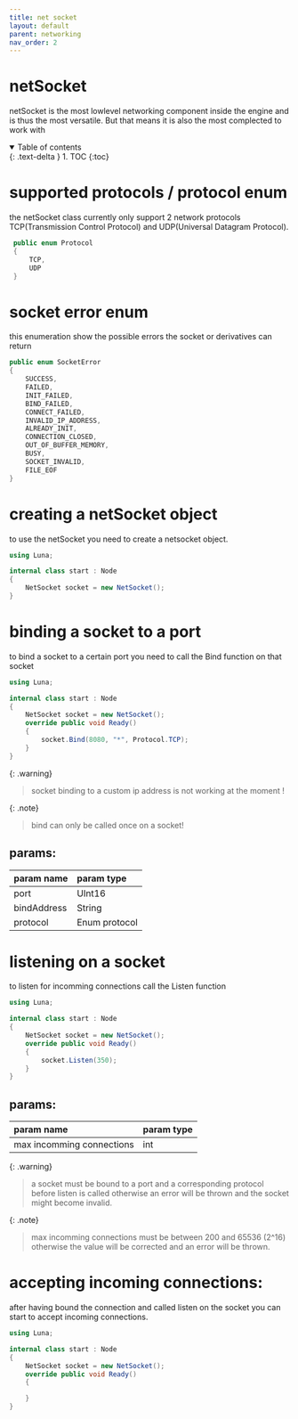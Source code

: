 ```yaml
--- 
title: net socket
layout: default
parent: networking
nav_order: 2
---
```


# netSocket

netSocket is the most lowlevel networking component inside the engine and is thus the most versatile.
But that means it is also the most complected to work with

<details open markdown="block">
  <summary>
    Table of contents
  </summary>
  {: .text-delta }
1. TOC
{:toc}
</details>

# supported protocols / protocol enum
the netSocket class currently only support 2 network protocols TCP(Transmission Control Protocol) and UDP(Universal Datagram Protocol).

```cs
 public enum Protocol
 {
     TCP,
     UDP
 }

```

# socket error enum
this enumeration show the possible errors the socket or derivatives can return
```cs
public enum SocketError
{
    SUCCESS,
    FAILED,
    INIT_FAILED,
    BIND_FAILED,
    CONNECT_FAILED,
    INVALID_IP_ADDRESS,
    ALREADY_INIT,
    CONNECTION_CLOSED,
    OUT_OF_BUFFER_MEMORY,
    BUSY,
    SOCKET_INVALID,
    FILE_EOF
}
```

# creating a netSocket object
to use the netSocket you need to create a netsocket object.

```cs
using Luna;

internal class start : Node
{
    NetSocket socket = new NetSocket();
}
```

# binding a socket to a port
to bind a socket to a certain port you need to call the Bind function on that socket
```cs
using Luna;

internal class start : Node
{
    NetSocket socket = new NetSocket();
    override public void Ready()
    {
	    socket.Bind(8080, "*", Protocol.TCP);
    }
}
```

{: .warning}
> socket binding to a custom ip address is not working at the moment !

{: .note}
> bind can only be called once on a socket!

## params:

| param name | param type  |
|:-----------|:------------|
| port       |UInt16       |
| bindAddress|String       |
| protocol   |Enum protocol|

# listening on a socket
to listen for incomming connections
call the Listen function

```cs
using Luna;

internal class start : Node
{
    NetSocket socket = new NetSocket();
    override public void Ready()
    {
	    socket.Listen(350);
    }
}
```
## params:

| param name               | param type  |
|:-------------------------|:------------|
| max incomming connections| int         |

{: .warning}
> a socket must be bound to a port and a corresponding protocol before listen is called otherwise an error will be thrown and the socket might become invalid.

{: .note} 
> max incomming connections must be between 200 and 65536 (2^16) otherwise the value will be corrected and an error will be thrown.

# accepting incoming connections:
after having bound the connection and called listen on the socket you can start to accept incoming connections.

```cs
using Luna;

internal class start : Node
{
    NetSocket socket = new NetSocket();
    override public void Ready()
    {

    }
}
```
